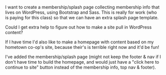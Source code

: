 I want to create a membership/splash page collecting membership info that lives on WordPress, using Bootstrap and Sass. This is really for work (who is paying for this class) so that we can have an extra splash page template. 

Could I get extra help to figure out how to make a site pull in WordPress content?

If I have time I'd also like to make a homepage with content based on my hometown co-op's site, because their's is terrible right now and it'd be fun! 

I've added the membership/splash page (might not keep the footer & nav if I don't have time to build the homepage, and would just have a "click here to continue to site" button instead of the membership info, top nav & footer). 